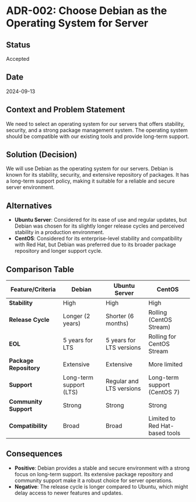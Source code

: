 # ADR-002: Choose Debian as the Operating System for Server

## Status
Accepted

## Date
2024-09-13

## Context and Problem Statement
We need to select an operating system for our servers that offers stability, security, and a strong package management system. The operating system should be compatible with our existing tools and provide long-term support.

## Solution (Decision)
We will use Debian as the operating system for our servers. Debian is known for its stability, security, and extensive repository of packages. It has a long-term support policy, making it suitable for a reliable and secure server environment.

## Alternatives
- **Ubuntu Server**: Considered for its ease of use and regular updates, but Debian was chosen for its slightly longer release cycles and perceived stability in a production environment.
- **CentOS**: Considered for its enterprise-level stability and compatibility with Red Hat, but Debian was preferred due to its broader package repository and longer support cycle.

## Comparison Table
| Feature/Criteria          | Debian                   | Ubuntu Server            | CentOS                         |
|---------------------------|--------------------------|--------------------------|--------------------------------|
| **Stability**             | High                     | High                     | High                           |
| **Release Cycle**         | Longer (2 years)         | Shorter (6 months)       | Rolling (CentOS Stream)        |
| **EOL**                   | 5 years for LTS          | 5 years for LTS versions | Rolling for CentOS Stream      |
| **Package Repository**    | Extensive                | Extensive                | More limited                   |
| **Support**               | Long-term support (LTS)  | Regular and LTS versions | Long-term support (CentOS 7)   |
| **Community Support**     | Strong                   | Strong                   | Strong                         |
| **Compatibility**         | Broad                    | Broad                    | Limited to Red Hat-based tools |

## Consequences
- **Positive**: Debian provides a stable and secure environment with a strong focus on long-term support. Its extensive package repository and community support make it a robust choice for server operations.
- **Negative**: The release cycle is longer compared to Ubuntu, which might delay access to newer features and updates.
